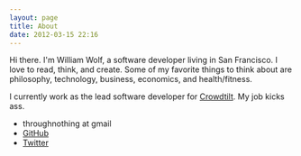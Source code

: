 ```yaml
---
layout: page
title: About
date: 2012-03-15 22:16
---
```


Hi there.  I'm William Wolf, a software developer living in San Francisco.
I love to read, think, and create.  Some of my favorite things to
think about are philosophy, technology, business, economics, and health/fitness.

I currently work as the lead software developer for
[Crowdtilt](https://www.crowdtilt.com).  My job kicks ass.

* throughnothing at gmail
* [GitHub](https://github.com/throughnothing)
* [Twitter](https://twitter.com/throughnothing)

